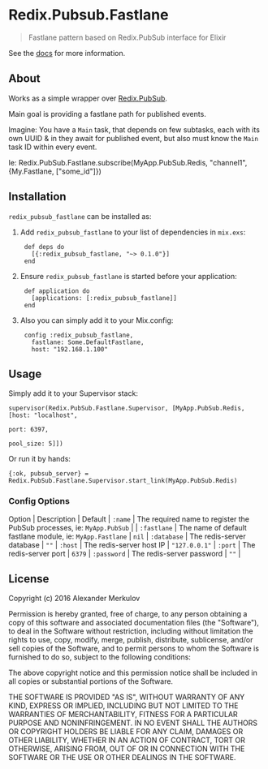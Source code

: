 # Redix.Pubsub.Fastlane

> Fastlane pattern based on Redix.PubSub interface for Elixir

See the [docs](https://hexdocs.pm/redix_pubsub_fastlane/) for more information.

## About

Works as a simple wrapper over [Redix.PubSub](https://hexdocs.pm/redix_pubsub/).

Main goal is providing a fastlane path for published events.

Imagine: You have a `Main` task, that depends on few subtasks, each with its own UUID & in they await for published event, but also must know  the `Main` task ID within every event.

Ie:
    Redix.PubSub.Fastlane.subscribe(MyApp.PubSub.Redis, "channel1", {My.Fastlane, ["some_id"]})

## Installation

`redix_pubsub_fastlane` can be installed as:

1. Add `redix_pubsub_fastlane` to your list of dependencies in `mix.exs`:

        def deps do
          [{:redix_pubsub_fastlane, "~> 0.1.0"}]
        end

2. Ensure `redix_pubsub_fastlane` is started before your application:

        def application do
          [applications: [:redix_pubsub_fastlane]]
        end

3. Also you can simply add it to your Mix.config:

        config :redix_pubsub_fastlane,
          fastlane: Some.DefaultFastlane,
          host: "192.168.1.100"

## Usage

Simply add it to your Supervisor stack:

    supervisor(Redix.PubSub.Fastlane.Supervisor, [MyApp.PubSub.Redis, [host: "localhost",
                                                                       port: 6397,
                                                                       pool_size: 5]])

Or run it by hands:

    {:ok, pubsub_server} = Redix.PubSub.Fastlane.Supervisor.start_link(MyApp.PubSub.Redis)

### Config Options

Option       | Description                                                            | Default        |
`:name`      | The required name to register the PubSub processes, ie: `MyApp.PubSub` |                |
`:fastlane`  | The name of default fastlane module, ie: `MyApp.Fastlane`              | `nil`          |
`:database`  | The redis-server database                                              | `""`           |
`:host`      | The redis-server host IP                                               | `"127.0.0.1"`  |
`:port`      | The redis-server port                                                  | `6379`         |
`:password`  | The redis-server password                                              | `""`           |

## License

Copyright (c) 2016 Alexander Merkulov

Permission is hereby granted, free of charge, to any person obtaining
a copy of this software and associated documentation files (the
"Software"), to deal in the Software without restriction, including
without limitation the rights to use, copy, modify, merge, publish,
distribute, sublicense, and/or sell copies of the Software, and to
permit persons to whom the Software is furnished to do so, subject to
the following conditions:

The above copyright notice and this permission notice shall be
included in all copies or substantial portions of the Software.

THE SOFTWARE IS PROVIDED "AS IS", WITHOUT WARRANTY OF ANY KIND,
EXPRESS OR IMPLIED, INCLUDING BUT NOT LIMITED TO THE WARRANTIES OF
MERCHANTABILITY, FITNESS FOR A PARTICULAR PURPOSE AND
NONINFRINGEMENT. IN NO EVENT SHALL THE AUTHORS OR COPYRIGHT HOLDERS BE
LIABLE FOR ANY CLAIM, DAMAGES OR OTHER LIABILITY, WHETHER IN AN ACTION
OF CONTRACT, TORT OR OTHERWISE, ARISING FROM, OUT OF OR IN CONNECTION
WITH THE SOFTWARE OR THE USE OR OTHER DEALINGS IN THE SOFTWARE.
